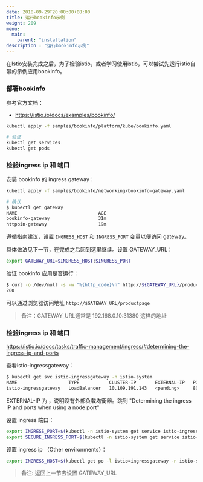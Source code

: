 ```yaml
---
date: 2018-09-29T20:00:00+08:00
title: 运行bookinfo示例
weight: 209
menu:
  main:
    parent: "installation"
description : "运行bookinfo示例"
---
```


在Istio安装完成之后，为了检验istio，或者学习使用istio，可以尝试先运行istio自带的示例应用bookinfo。

### 部署bookinfo

参考官方文档：

- https://istio.io/docs/examples/bookinfo/

```bash
kubectl apply -f samples/bookinfo/platform/kube/bookinfo.yaml

# 验证
kubectl get services
kubectl get pods
```

### 检验ingress ip 和 端口

安装 bookinfo 的 ingress gateway：

```bash
kubectl apply -f samples/bookinfo/networking/bookinfo-gateway.yaml

# 确认
$ kubectl get gateway
NAME                              AGE
bookinfo-gateway                  31m
httpbin-gateway                   19m
```

遵循指南建议，设置 `INGRESS_HOST` 和 `INGRESS_PORT` 变量以便访问 gateway。

具体做法见下一节，在完成之后回到这里继续。设置 GATEWAY_URL：

```bash
export GATEWAY_URL=$INGRESS_HOST:$INGRESS_PORT
```

验证 bookinfo 应用是否运行：

```bash
$ curl -o /dev/null -s -w "%{http_code}\n" http://${GATEWAY_URL}/productpage
200
```

可以通过浏览器访问地址 `http://$GATEWAY_URL/productpage` 

> 备注：GATEWAY_URL通常是 192.168.0.10:31380 这样的地址

### 检验ingress ip 和 端口

https://istio.io/docs/tasks/traffic-management/ingress/#determining-the-ingress-ip-and-ports

查看istio-ingressgateway：

```bash
$ kubectl get svc istio-ingressgateway -n istio-system
NAME                   TYPE           CLUSTER-IP       EXTERNAL-IP   PORT(S)                                                                                                                   AGE
istio-ingressgateway   LoadBalancer   10.109.191.143   <pending>     80:31380/TCP,443:31390/TCP,31400:31400/TCP,15011:30556/TCP,8060:31410/TCP,853:32282/TCP,15030:32127/TCP,15031:30924/TCP   52d
```

EXTERNAL-IP 为 <pending>，说明没有外部负载均衡器。跳到 "Determining the ingress IP and ports when using a node port"

设置 ingress 端口：

```bash
export INGRESS_PORT=$(kubectl -n istio-system get service istio-ingressgateway -o jsonpath='{.spec.ports[?(@.name=="http2")].nodePort}')
export SECURE_INGRESS_PORT=$(kubectl -n istio-system get service istio-ingressgateway -o jsonpath='{.spec.ports[?(@.name=="https")].nodePort}')
```

设置 ingress ip （Other environments）：

```bash
export INGRESS_HOST=$(kubectl get po -l istio=ingressgateway -n istio-system -o 'jsonpath={.items[0].status.hostIP}')
```

> 备注: 返回上一节去设置 GATEWAY_URL 



